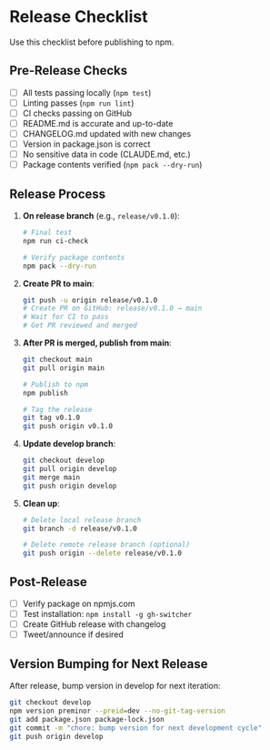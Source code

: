 # Release Checklist

Use this checklist before publishing to npm.

## Pre-Release Checks

- [ ] All tests passing locally (`npm test`)
- [ ] Linting passes (`npm run lint`)
- [ ] CI checks passing on GitHub
- [ ] README.md is accurate and up-to-date
- [ ] CHANGELOG.md updated with new changes
- [ ] Version in package.json is correct
- [ ] No sensitive data in code (CLAUDE.md, etc.)
- [ ] Package contents verified (`npm pack --dry-run`)

## Release Process

1. **On release branch** (e.g., `release/v0.1.0`):
   ```bash
   # Final test
   npm run ci-check
   
   # Verify package contents
   npm pack --dry-run
   ```

2. **Create PR to main**:
   ```bash
   git push -u origin release/v0.1.0
   # Create PR on GitHub: release/v0.1.0 → main
   # Wait for CI to pass
   # Get PR reviewed and merged
   ```

3. **After PR is merged, publish from main**:
   ```bash
   git checkout main
   git pull origin main
   
   # Publish to npm
   npm publish
   
   # Tag the release
   git tag v0.1.0
   git push origin v0.1.0
   ```

4. **Update develop branch**:
   ```bash
   git checkout develop
   git pull origin develop
   git merge main
   git push origin develop
   ```

5. **Clean up**:
   ```bash
   # Delete local release branch
   git branch -d release/v0.1.0
   
   # Delete remote release branch (optional)
   git push origin --delete release/v0.1.0
   ```

## Post-Release

- [ ] Verify package on npmjs.com
- [ ] Test installation: `npm install -g gh-switcher`
- [ ] Create GitHub release with changelog
- [ ] Tweet/announce if desired

## Version Bumping for Next Release

After release, bump version in develop for next iteration:
```bash
git checkout develop
npm version preminor --preid=dev --no-git-tag-version
git add package.json package-lock.json
git commit -m "chore: bump version for next development cycle"
git push origin develop
```